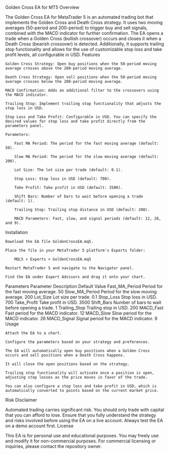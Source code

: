Golden Cross EA for MT5
Overview

The Golden Cross EA for MetaTrader 5 is an automated trading bot that implements the Golden Cross and Death Cross strategy. It uses two moving averages (50-period and 200-period) to trigger buy and sell signals, combined with the MACD indicator for further confirmation. The EA opens a trade when a Golden Cross (bullish crossover) occurs and closes it when a Death Cross (bearish crossover) is detected. Additionally, it supports trailing stop functionality and allows for the use of customizable stop loss and take profit levels, all configurable in USD.
Features

    Golden Cross Strategy: Open buy positions when the 50-period moving average crosses above the 200-period moving average.

    Death Cross Strategy: Open sell positions when the 50-period moving average crosses below the 200-period moving average.

    MACD Confirmation: Adds an additional filter to the crossovers using the MACD indicator.

    Trailing Stop: Implement trailing stop functionality that adjusts the stop loss in USD.

    Stop Loss and Take Profit: Configurable in USD. You can specify the desired values for stop loss and take profit directly from the parameters panel.

    Parameters:

        Fast MA Period: The period for the fast moving average (default: 50).

        Slow MA Period: The period for the slow moving average (default: 200).

        Lot Size: The lot size per trade (default: 0.1).

        Stop Loss: Stop loss in USD (default: 700).

        Take Profit: Take profit in USD (default: 3500).

        Shift Bars: Number of bars to wait before opening a trade (default: 1).

        Trailing Stop: Trailing stop distance in USD (default: 200).

        MACD Parameters: Fast, slow, and signal periods (default: 12, 26, and 9).

Installation

    Download the EA file GoldenCrossEA.mq5.

    Place the file in your MetaTrader 5 platform's Experts folder:

        MQL5 > Experts > GoldenCrossEA.mq5

    Restart MetaTrader 5 and navigate to the Navigator panel.

    Find the EA under Expert Advisors and drag it onto your chart.

Parameters
Parameter	Description	Default Value
Fast_MA_Period	Period for the fast moving average.	50
Slow_MA_Period	Period for the slow moving average.	200
Lot_Size	Lot size per trade.	0.1
Stop_Loss	Stop loss in USD.	700
Take_Profit	Take profit in USD.	3500
Shift_Bars	Number of bars to wait before opening a trade.	1
Trailing_Stop	Trailing stop in USD.	200
MACD_Fast	Fast period for the MACD indicator.	12
MACD_Slow	Slow period for the MACD indicator.	26
MACD_Signal	Signal period for the MACD indicator.	9
Usage

    Attach the EA to a chart.

    Configure the parameters based on your strategy and preferences.

    The EA will automatically open buy positions when a Golden Cross occurs and sell positions when a Death Cross happens.

    It will close the open positions based on the strategy.

    Trailing stop functionality will activate once a position is open, adjusting stop losses as the price moves in favor of the trade.

    You can also configure a stop loss and take profit in USD, which is automatically converted to points based on the current market price.

Risk Disclaimer

Automated trading carries significant risk. You should only trade with capital that you can afford to lose. Ensure that you fully understand the strategy and risks involved before using the EA on a live account. Always test the EA on a demo account first.
License

This EA is for personal use and educational purposes. You may freely use and modify it for non-commercial purposes. For commercial licensing or inquiries, please contact the repository owner.
